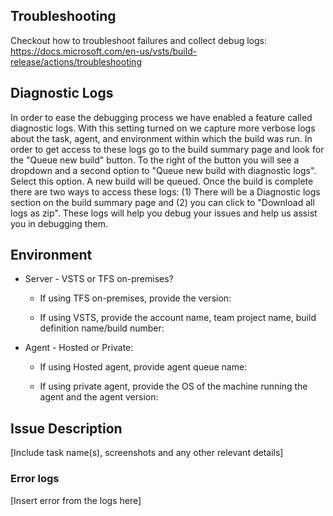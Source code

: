 ## Troubleshooting
Checkout how to troubleshoot failures and collect debug logs: https://docs.microsoft.com/en-us/vsts/build-release/actions/troubleshooting

## Diagnostic Logs
In order to ease the debugging process we have enabled a feature called diagnostic logs. With this setting turned on we capture more verbose
logs about the task, agent, and environment within which the build was run. In order to get access to these logs go to the build summary page 
and look for the "Queue new build" button. To the right of the button you will see a dropdown and a second option to "Queue new build with 
diagnostic logs". Select this option. A new build will be queued. Once the build is complete there are two ways to access these logs: (1) 
There will be a Diagnostic logs section on the build summary page and (2) you can click to "Download all logs as zip". These logs will help 
you debug your issues and help us assist you in debugging them.

## Environment
- Server - VSTS or TFS on-premises?
    
    - If using TFS on-premises, provide the version: 
    
    - If using VSTS, provide the account name, team project name, build definition name/build number: 


- Agent - Hosted or Private: 
    
    - If using Hosted agent, provide agent queue name:

    - If using private agent, provide the OS of the machine running the agent and the agent version: 

## Issue Description

[Include task name(s), screenshots and any other relevant details]

### Error logs

[Insert error from the logs here]